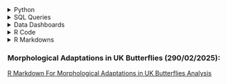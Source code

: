 <details>
<summary>Python</summary>

### Anomaly Detection in Credit Card Transactions Project (11/09/2024):
[Anomaly Detection in Credit Card Transactions with Jupyter Notebook](https://github.com/SamiHaque2607/PortfolioProjects/blob/main/Python/Anomaly%20Detection%20in%20Credit%20Card%20Transactions.ipynb)

### Sudoku Solver and Performance Benchmark Project (16/05/2025):  
[Sudoku Solver and Runtime Benchmark in Python, C++, and HTML](https://github.com/SamiHaque2607/sudoku-solver-benchmark)

</details>

<details>
<summary>SQL Queries</summary>

### Covid 19 Portfolio Project (12/07/2023):
[SQL Query For Covid 19 Portfolio Project](https://github.com/SamiHaque2607/PortfolioProjects/blob/main/SQL/Covid%2019%20Portfolio%20Project.sql)

### Data Cleaning Portfolio Project (12/07/2023):
[SQL Query For Data Cleaning Portfolio Project](https://github.com/SamiHaque2607/PortfolioProjects/blob/main/SQL/Data%20Cleaning%20Portfolio%20Project.sql)

</details>

<details>
<summary>Data Dashboards</summary>

### Covid-19 Data (13/07/2023):
[Link to Covid-19 Dashboard](https://public.tableau.com/app/profile/sami2054/viz/Covid19_Dashboard_16892779096030/Dashboard1)

### Global CO2 Emissions (14/07/2023):
[Link to Global CO2 Emissions Dashboard](https://public.tableau.com/app/profile/sami2054/viz/GlobalC02Emissions_16892900889020/Dashboard1)

</details>

<details>
<summary>R Code</summary>

### Cyclistic Case Study (02/07/2023):
[R Code For Cyclistic Case Study](https://github.com/SamiHaque2607/PortfolioProjects/blob/main/R/Cyclistic%20tripdata%20Case%20Study.R)

### Marine Snail Analysis (17/07/2023):
[R Code For Marine Snail Analysis](https://github.com/SamiHaque2607/PortfolioProjects/blob/main/R/Marine%20Snail%20Shell%20Analysis.R)

### Employee’s Performance for HR Analytics (21/07/2023):
[R Code For Employee’s Performance for HR Analytics](https://github.com/SamiHaque2607/PortfolioProjects/blob/main/R/Employee’s%20Performance%20for%20HR%20Analytics.R)

### Iris Dataset Practise (29/09/2023):
[R Code For Iris Dataset Practise](https://github.com/SamiHaque2607/PortfolioProjects/blob/main/R/Iris%20Dataset%20Practise.R)

</details>

<details>
<summary>R Markdowns</summary>

### Marine Snail Analysis (17/07/2023):
[R Markdown For Marine Snail Analysis](https://github.com/SamiHaque2607/PortfolioProjects/blob/main/R%20Markdowns/R%20Markdown%20For%20Marine%20Snail%20Analysis.md)

### Employee’s Performance for HR Analytics (21/07/2023):
[R Markdown For Employee’s Performance for HR Analytics](https://github.com/SamiHaque2607/PortfolioProjects/blob/main/R%20Markdowns/R%20Markdown%20For%20Employee’s%20Performance%20for%20HR%20Analytics.md)

### Iris Dataset Practise (29/09/2023):
[R Markdown For Iris Dataset Practise](https://github.com/SamiHaque2607/PortfolioProjects/blob/main/R%20Markdowns/R%20Markdown%20For%20Iris%20Dataset%20Practise.md)
</details>

### Morphological Adaptations in UK Butterflies (290/02/2025):
[R Markdown For Morphological Adaptations in UK Butterflies Analysis](https://github.com/SamiHaque2607/PortfolioProjects/blob/main/R%20Markdowns/Butterfly_Morphology_Report.md)
</details>

